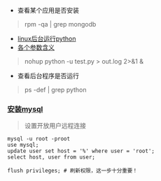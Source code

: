 * 查看某个应用是否安装
> rpm -qa | grep mongodb
* [linux后台运行python](https://blog.csdn.net/qq_16059847/article/details/82837788)
* [各个参数含义](https://blog.csdn.net/wufaliang003/article/details/80275055)
> nohup python -u test.py > out.log 2>&1 &
* 查看后台程序是否运行
> ps -def | grep python

### [安装mysql](https://www.cnblogs.com/gradven/p/5023734.html)
> 设置开放用户远程连接
```mysql
mysql -u root -proot
use mysql;
update user set host = '%' where user = 'root';
select host, user from user;

flush privileges; # 刷新权限，这一步十分重要！
```



